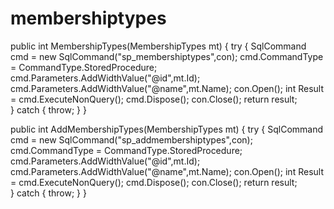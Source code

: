 # membershiptypes

public int MembershipTypes(MembershipTypes mt)
{
  try
  {
    SqlCommand cmd = new SqlCommand("sp_membershiptypes",con);
    cmd.CommandType = CommandType.StoredProcedure;
    cmd.Parameters.AddWidthValue("@id",mt.Id);
    cmd.Parameters.AddWidthValue("@name",mt.Name);
    con.Open();
    int Result = cmd.ExecuteNonQuery();
    cmd.Dispose();
    con.Close();
    return result;  
  }
  catch
  {
    throw;
  }
}

public int AddMembershipTypes(MembershipTypes mt)
{
  try
  {
    SqlCommand cmd = new SqlCommand("sp_addmembershiptypes",con);
    cmd.CommandType = CommandType.StoredProcedure;
    cmd.Parameters.AddWidthValue("@id",mt.Id);
    cmd.Parameters.AddWidthValue("@name",mt.Name);
    con.Open();
    int Result = cmd.ExecuteNonQuery();
    cmd.Dispose();
    con.Close();
    return result;  
  }
  catch
  {
    throw;
  }
}
